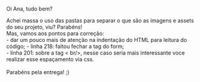 Oi Ana, tudo bem? <br>

Achei massa o uso das pastas para separar o que são as imagens e assets do seu projeto, viu?
Parabéns!  <br>
Mas, vamos aos pontos para correção:  <br>
    - dar um pouco mais de atenção na indentação do HTML para leitura do código; 
    - linha 218: faltou fechar a tag do form;  <br>
    - linha 201: sobre a tag < br/>, nesse caso seria mais interessante voce realizar esse
    espaçamento via css. 
 <br> <br>
Parabéns pela entrega! ;)